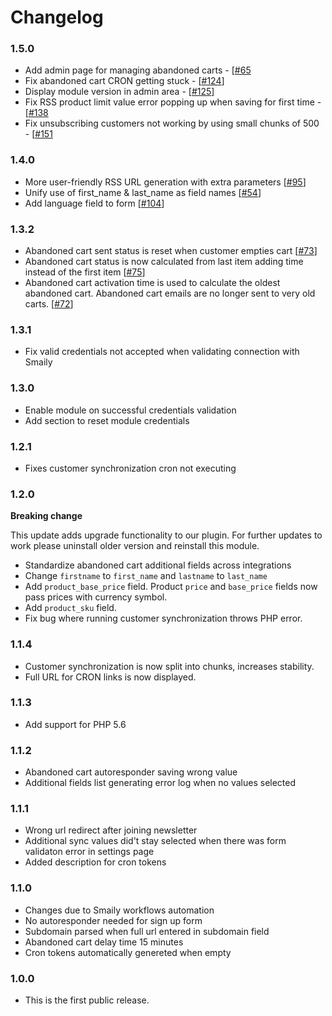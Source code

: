 # Changelog

### 1.5.0

- Add admin page for managing abandoned carts - [[#65](https://github.com/sendsmaily/smaily-opencart-module/issues/65)
- Fix abandoned cart CRON getting stuck - [[#124](https://github.com/sendsmaily/smaily-opencart-module/issues/124)]
- Display module version in admin area - [[#125](https://github.com/sendsmaily/smaily-opencart-module/issues/125)]
- Fix RSS product limit value error popping up when saving for first time - [[#138](https://github.com/sendsmaily/smaily-opencart-module/issues/138)
- Fix unsubscribing customers not working by using small chunks of 500 - [[#151](https://github.com/sendsmaily/smaily-opencart-module/pull/151)

### 1.4.0

- More user-friendly RSS URL generation with extra parameters [[#95](https://github.com/sendsmaily/smaily-opencart-module/pull/95)]
- Unify use of first_name & last_name as field names [[#54](https://github.com/sendsmaily/smaily-opencart-module/issues/54)]
- Add language field to form [[#104](https://github.com/sendsmaily/smaily-opencart-module/pull/104)]

### 1.3.2

- Abandoned cart sent status is reset when customer empties cart [[#73](https://github.com/sendsmaily/smaily-opencart-module/issues/73)]
- Abandoned cart status is now calculated from last item adding time instead of the first item [[#75](https://github.com/sendsmaily/smaily-opencart-module/issues/75)]
- Abandoned cart activation time is used to calculate the oldest abandoned cart. Abandoned cart emails are no longer sent to very old carts. [[#72](https://github.com/sendsmaily/smaily-opencart-module/issues/72)]

### 1.3.1

- Fix valid credentials not accepted when validating connection with Smaily

### 1.3.0

- Enable module on successful credentials validation
- Add section to reset module credentials

### 1.2.1

- Fixes customer synchronization cron not executing

### 1.2.0

**Breaking change**

This update adds upgrade functionality to our plugin.
For further updates to work please uninstall older version and reinstall this module.

- Standardize abandoned cart additional fields across integrations
- Change `firstname` to `first_name` and `lastname` to `last_name`
- Add `product_base_price` field. Product `price` and `base_price` fields now pass prices with currency symbol.
- Add `product_sku` field.
- Fix bug where running customer synchronization throws PHP error.

### 1.1.4

- Customer synchronization is now split into chunks, increases stability.
- Full URL for CRON links is now displayed.

### 1.1.3

- Add support for PHP 5.6

### 1.1.2

- Abandoned cart autoresponder saving wrong value
- Additional fields list generating error log when no values selected

### 1.1.1

- Wrong url redirect after joining newsletter
- Additional sync values did't stay selected when there was form validaton error in settings page
- Added description for cron tokens

### 1.1.0

- Changes due to Smaily workflows automation
- No autoresponder needed for sign up form
- Subdomain parsed when full url entered in subdomain field
- Abandoned cart delay time 15 minutes
- Cron tokens automatically genereted when empty

### 1.0.0

- This is the first public release.

